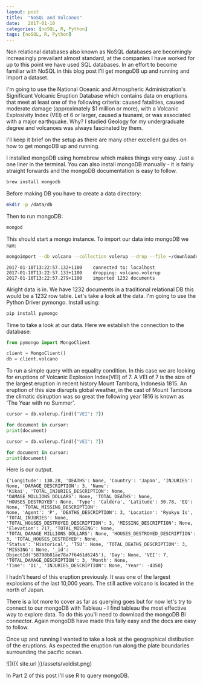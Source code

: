 ```yaml
---
layout: post
title:  "NoSQL and Volcanos"
date:   2017-01-10
categories: [noSQL, R, Python]
tags: [noSQL, R, Python]
---
```


Non relational databases also known as NoSQL databases are becomingly increasingly prevailant almost standard, at the companies I have worked for up to this point we have used SQL databases. In an effort to become familiar with NoSQL in this blog post I'll get mongoDB up and running and import a dataset.


I'm going to use the National Oceanic and Atmospheric Administration's Significant Volcanic Eruption Database which contains data on eruptions that meet at least one of the following criteria: caused fatalities, caused moderate damage (approximately $1 million or more), with a Volcanic Explosivity Index (VEI) of 6 or larger, caused a tsunami, or was associated with a major earthquake. Why? I studied Geology for my undergraduate degree and volcanoes was always fascinated by them. 

I'll keep it brief on the setup as there are many other excellent guides on how to get mongoDB up and running.

I installed mongoDB using homebrew which makes things very easy. Just a one liner in the terminal. You can also install mongoDB manually - it is fairly straight forwards and the mongoDB documentation is easy to follow.

```bash
brew install mongodb
```
Before making DB you have to create a data directory:

```bash
mkdir -p /data/db
```
Then to run mongoDB:

```bash
mongod
```
This should start a mongo instance. To import our data into mongoDB we run:

```bash
mongoimport --db volcano --collection volerup --drop --file ~/downloads/volerup.json
```

```text
2017-01-10T13:22:57.132+1100	connected to: localhost
2017-01-10T13:22:57.133+1100	dropping: volcano.volerup
2017-01-10T13:22:57.279+1100	imported 1232 documents

```
Alright data is in. We have 1232 documents in a traditional relational DB this would be a 1232 row table. Let's take a look at the data. I'm going to use the Python Driver pymongo. Install using:

```python
pip install pymongo
```
Time to take a look at our data. Here we establish the connection to the database:

```python
from pymongo import MongoClient

client = MongoClient()
db = client.volcano
```
To run a simple query with an equality condition. In this case we are looking for eruptions of Volcanic Explosion Index(VEI) of 7. A VEI of 7 is the size of the largest eruption in recent history Mount Tambora, Indonesia 1815. An eruption of this size disrupts global weather, in the cast of Mount Tambora the climatic dsiruption was so great the following year 1816 is known as 'The Year with no Summer'.

```python
cursor = db.volerup.find({"VEI": 7})

for document in cursor:
print(document)
```

``` python
cursor = db.volerup.find({"VEI": 7})

for document in cursor:
print(document)
```
Here is our output.

```text
{'Longitude': 130.28, 'DEATHS': None, 'Country': 'Japan', 'INJURIES': None, 'DAMAGE_DESCRIPTION': 3, 'Name':
'Kikai', 'TOTAL_INJURIES_DESCRIPTION': None, 'DAMAGE_MILLIONS_DOLLARS': None, 'TOTAL_DEATHS': None,
'HOUSES_DESTROYED': None, 'Type': 'Caldera', 'Latitude': 30.78, 'EQ': None, 'TOTAL_MISSING_DESCRIPTION':
None, 'Agent': 'P', 'DEATHS_DESCRIPTION': 3, 'Location': 'Ryukyu Is', 'TOTAL_INJURIES': None, 
'TOTAL_HOUSES_DESTROYED_DESCRIPTION': 3, 'MISSING_DESCRIPTION': None, 'Elevation': 717, 'TOTAL_MISSING': None, 
'TOTAL_DAMAGE_MILLIONS_DOLLARS': None, 'HOUSES_DESTROYED_DESCRIPTION': 3, 'TOTAL_HOUSES_DESTROYED': None, 
'Status': 'Historical', 'TSU': None, 'TOTAL_DEATHS_DESCRIPTION': 3, 'MISSING': None, '_id': 
ObjectId('58798b81ae78a7f6461d6245'), 'Day': None, 'VEI': 7, 'TOTAL_DAMAGE_DESCRIPTION': 3, 'Month': None, 
'Time': 'D1', 'INJURIES_DESCRIPTION': None, 'Year': -4350}
```

I hadn't heard of this eruption previously. It was one of the largest explosions of the last 10,000 years. The still active volcano is located in the north of Japan.

There is a lot more to cover as far as querying goes but for now let's try to connect to our mongoDB with Tableau - I find tableau the most effective way to explore data. To do this you'll need to download the mongoDB BI connector. Again mongoDB have made this faily easy and the docs are easy to follow.

Once up and running I wanted to take a look at the geographical distibution of the eruptions. As expected the eruption run along the plate boundaries surrounding the pacific ocean.

![]({{ site.url }}/assets/voldist.png)

In Part 2 of this post I'll use R to query mongoDB.











